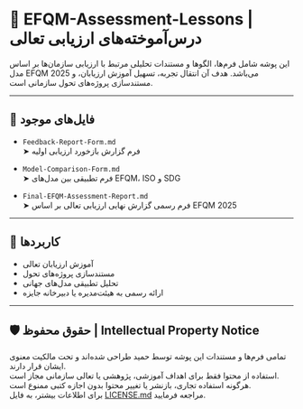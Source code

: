# 📘 EFQM-Assessment-Lessons | درس‌آموخته‌های ارزیابی تعالی

این پوشه شامل فرم‌ها، الگوها و مستندات تحلیلی مرتبط با ارزیابی سازمان‌ها بر اساس مدل EFQM 2025 می‌باشد. هدف آن انتقال تجربه، تسهیل آموزش ارزیابان، و مستندسازی پروژه‌های تحول سازمانی است.

---

## 📂 فایل‌های موجود

- `Feedback-Report-Form.md`  
  ➤ فرم گزارش بازخورد ارزیابی اولیه

- `Model-Comparison-Form.md`  
  ➤ فرم تطبیقی بین مدل‌های EFQM، ISO و SDG

- `Final-EFQM-Assessment-Report.md`  
  ➤ فرم رسمی گزارش نهایی ارزیابی تعالی بر اساس EFQM 2025

---

## 🎯 کاربردها

- آموزش ارزیابان تعالی
- مستندسازی پروژه‌های تحول
- تحلیل تطبیقی مدل‌های جهانی
- ارائه رسمی به هیئت‌مدیره یا دبیرخانه جایزه

---

## 🛡️ حقوق محفوظ | Intellectual Property Notice

تمامی فرم‌ها و مستندات این پوشه توسط حمید طراحی شده‌اند و تحت مالکیت معنوی ایشان قرار دارند.  
استفاده از محتوا فقط برای اهداف آموزشی، پژوهشی یا تعالی سازمانی مجاز است.  
هرگونه استفاده تجاری، بازنشر یا تغییر محتوا بدون اجازه کتبی ممنوع است.  
برای اطلاعات بیشتر، به فایل [LICENSE.md](../../LICENSE.md) مراجعه فرمایید.
